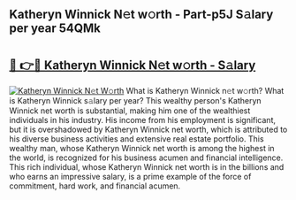 ## Katheryn Winnick N𝚎t w𝚘rth - Part-p5J S𝚊lary per year 54QMk

# <h2><a href="http://gc0drp.nevu.top/?p=Katheryn+Winnick">🔗 👉🔴 Katheryn Winnick N𝚎t w𝚘rth - S𝚊lary</a></h2>

[![Katheryn Winnick N𝚎t W𝚘rth](https://i.imgur.com/Oavwk0R.jpeg)](http://gc0drp.nevu.top/?p=Katheryn+Winnick)
What is Katheryn Winnick n𝚎t w𝚘rth? What is Katheryn Winnick s𝚊lary per year?
This wealthy person's Katheryn Winnick net worth is substantial, making him one of the wealthiest individuals in his industry. His income from his employment is significant, but it is overshadowed by Katheryn Winnick net worth, which is attributed to his diverse business activities and extensive real estate portfolio. This wealthy man, whose Katheryn Winnick net worth is among the highest in the world, is recognized for his business acumen and financial intelligence. This rich individual, whose Katheryn Winnick net worth is in the billions and who earns an impressive salary, is a prime example of the force of commitment, hard work, and financial acumen.
